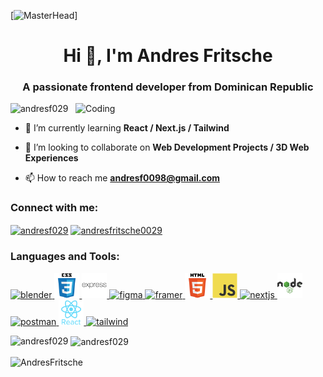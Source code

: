 [![MasterHead](https://as1.ftcdn.net/v2/jpg/08/24/73/28/1000_F_824732858_rlzizS0NVgYstHz1iBdf9xQhgIx2QOB3.jpg)]
<h1 align="center">Hi 👋, I'm Andres Fritsche</h1>
<h3 align="center">A passionate frontend developer from Dominican Republic</h3>
<img align="right" alt="Coding" width="400" src="https://media2.giphy.com/media/v1.Y2lkPTc5MGI3NjExZmNvaWU2eDZ3Y2VsbHB0a2UxaGEzOHBnbXRlMXY1aGFnYnEwbHE0diZlcD12MV9pbnRlcm5hbF9naWZfYnlfaWQmY3Q9Zw/bGgsc5mWoryfgKBx1u/giphy.webp")

<p align="left"> <img src="https://komarev.com/ghpvc/?username=andresf029&label=Profile%20views&color=0e75b6&style=flat" alt="andresf029" /> </p>

- 🌱 I’m currently learning **React / Next.js / Tailwind**

- 👯 I’m looking to collaborate on **Web Development Projects / 3D Web Experiences**

- 📫 How to reach me **andresf0098@gmail.com**

<h3 align="left">Connect with me:</h3>
<p align="left">
<a href="https://linkedin.com/in/andresf029" target="blank"><img align="center" src="https://raw.githubusercontent.com/rahuldkjain/github-profile-readme-generator/master/src/images/icons/Social/linked-in-alt.svg" alt="andresf029" height="30" width="40" /></a>
<a href="https://instagram.com/andresfritsche0029" target="blank"><img align="center" src="https://raw.githubusercontent.com/rahuldkjain/github-profile-readme-generator/master/src/images/icons/Social/instagram.svg" alt="andresfritsche0029" height="30" width="40" /></a>
</p>

<h3 align="left">Languages and Tools:</h3>
<p align="left"> <a href="https://www.blender.org/" target="_blank" rel="noreferrer"> <img src="https://download.blender.org/branding/community/blender_community_badge_white.svg" alt="blender" width="40" height="40"/> </a> <a href="https://www.w3schools.com/css/" target="_blank" rel="noreferrer"> <img src="https://raw.githubusercontent.com/devicons/devicon/master/icons/css3/css3-original-wordmark.svg" alt="css3" width="40" height="40"/> </a> <a href="https://expressjs.com" target="_blank" rel="noreferrer"> <img src="https://raw.githubusercontent.com/devicons/devicon/master/icons/express/express-original-wordmark.svg" alt="express" width="40" height="40"/> </a> <a href="https://www.figma.com/" target="_blank" rel="noreferrer"> <img src="https://www.vectorlogo.zone/logos/figma/figma-icon.svg" alt="figma" width="40" height="40"/> </a> <a href="https://www.framer.com/" target="_blank" rel="noreferrer"> <img src="https://www.vectorlogo.zone/logos/framer/framer-icon.svg" alt="framer" width="40" height="40"/> </a> <a href="https://www.w3.org/html/" target="_blank" rel="noreferrer"> <img src="https://raw.githubusercontent.com/devicons/devicon/master/icons/html5/html5-original-wordmark.svg" alt="html5" width="40" height="40"/> </a> <a href="https://developer.mozilla.org/en-US/docs/Web/JavaScript" target="_blank" rel="noreferrer"> <img src="https://raw.githubusercontent.com/devicons/devicon/master/icons/javascript/javascript-original.svg" alt="javascript" width="40" height="40"/> </a> <a href="https://nextjs.org/" target="_blank" rel="noreferrer"> <img src="https://cdn.worldvectorlogo.com/logos/nextjs-2.svg" alt="nextjs" width="40" height="40"/> </a> <a href="https://nodejs.org" target="_blank" rel="noreferrer"> <img src="https://raw.githubusercontent.com/devicons/devicon/master/icons/nodejs/nodejs-original-wordmark.svg" alt="nodejs" width="40" height="40"/> </a> <a href="https://postman.com" target="_blank" rel="noreferrer"> <img src="https://www.vectorlogo.zone/logos/getpostman/getpostman-icon.svg" alt="postman" width="40" height="40"/> </a> <a href="https://reactjs.org/" target="_blank" rel="noreferrer"> <img src="https://raw.githubusercontent.com/devicons/devicon/master/icons/react/react-original-wordmark.svg" alt="react" width="40" height="40"/> </a> <a href="https://tailwindcss.com/" target="_blank" rel="noreferrer"> <img src="https://www.vectorlogo.zone/logos/tailwindcss/tailwindcss-icon.svg" alt="tailwind" width="40" height="40"/> </a> </p>

<p><img align="left" src="https://github-readme-stats.vercel.app/api/top-langs?username=andresf029&show_icons=true&locale=en&layout=compact" alt="andresf029" /></p>

<p>&nbsp;<img align="center" src="https://github-readme-stats.vercel.app/api?username=AndresFritsche&show_icons=true&locale=en" alt="andresf029" /></p>

<p><img align="center" src="https://github-readme-streak-stats.herokuapp.com/?user=AndresFritsche&" alt="AndresFritsche" /></p>
